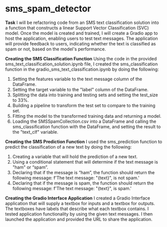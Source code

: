 # sms_spam_detector


**Task**
  I will be refactoring code from an SMS text classification solution into a function that constructs a linear Support Vector Classification (SVC) model. Once the model is created and trained, I will create a Gradio app to host the application, enabling users to test text messages. The application will provide feedback to users, indicating whether the text is classified as spam or not, based on the model's performance.


**Creating the SMS Classification Function**
  Using the code in the provided sms_text_classification_solution.ipynb file, I created the sms_classification function in the gradio_sms_text_classification.ipynb by doing the following:
 1. Setting the features variable to the text message column of the DataFrame.
 2. Setting the target variable to the "label" column of the DataFrame.
 3. Splitting the  data into training and testing sets and setting the test_size to 33%.
 4. Building a pipeline to transform the test set to compare to the training set.
 5. Fitting the model to the transformed training data and returning a model.
 6. Loading the SMSSpamCollection.csv into a DataFrame and calling the sms_classification function with the DataFrame, and setting the result to the "text_clf" variable.


**Creating the SMS Prediction Function**
  I used the sms_prediction function to predict the classification of a new text by doing the following:
 1. Creating a variable that will hold the prediction of a new text.
 2. Using a conditional statement that will determine if the text message is "ham" or “spam”.
 3. Declaring that if the message is “ham”, the function should return the following message: f'The text message: "{text}", is not spam.'
 4. Declaring that if the message is spam, the function should return the following message: f'The text message: "{text}", is spam.'
 

 **Creating the Gradio Interface Application**
  I created a Gradio Interface application that will supply a textbox for  inputs and a textbox for  outputs. The textboxes  have labels that describe what each textbox contains. I tested application functionality by using the given text messages. I then launched the application and provided the URL to share the application. 

  

